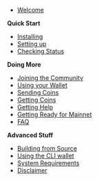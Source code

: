 - [Welcome](main.md)

**Quick Start**
- [Installing](guide/install.md)
- [Setting up](guide/setup.md)
- [Checking Status](guide/status.md)

**Doing More**
- [Joining the Community](comm.md)
- [Using your Wallet](wallet.md)
- [Sending Coins](send_coin.md)
- [Getting Coins](get_coin.md)
- [Getting Help](help.md)
- [Getting Ready for Mainnet](mainnet.md)
- [FAQ](faq.md)

**Advanced Stuff**
- [Building from Source](build.md)
- [Using the CLI wallet](cli_wallet.md)
- [System Requirements](requirements.md)
- [Disclaimer](disclaimer.md)
